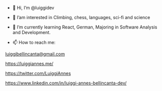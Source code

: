 - 👋 Hi, I’m @luiggidev
- 👀 I’am interested in Climbing, chess, languages, sci-fi and science
- 🌱 I’m currently learning React, German, Majoring in Software Analysis and Development.

- 📫 How to reach me:

luiggibellincanta@gmail.com

https://luiggiannes.me/

https://twitter.com/LuiggiAnnes

https://www.linkedin.com/in/luiggi-annes-bellincanta-dev/

<!---
luiggidev/luiggidev is a ✨ special ✨ repository because its `README.md` (this file) appears on your GitHub profile.
You can click the Preview link to take a look at your changes.
--->
